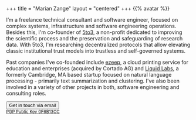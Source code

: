 +++
title = "Marian Zange"
layout = "centered"
+++
{{% avatar %}}

I’m a freelance technical consultant and software engineer, focused on complex systems, infrastructure and software engineering operations. Besides this, I'm co-founder of <a href="https://www.5to3.io">5to3</a>, a non-profit dedicated to improving the scientific process and the preservation and safeguarding of research data. With 5to3, I'm researching decentralized protocols that allow elevating classic institutional trust models into trustless and self-governed systems.

Past companies I've co-founded include <a href="http://www.ezeep.com">ezeep</a>, a cloud printing service for education and enterprises (acquired by Cortado AG) and <a href="https://angel.co/liquid-labs">Liquid Labs</a>, a formerly Cambridge, MA based startup focused on natural language processing - primarily text summarization and clustering. I've also been involved in a variety of other projects in both, software engineering and consulting roles.

<a href="mailto:marian@5to3.io"><button class="btn-contact">Get in touch via email</button></a>
<br><small><a href="https://keybase.io/iopanic/pgp_keys.asc?fingerprint=6999ba15c701813a50d87f779877b5c70f6b13cc">PGP Public Key 0F6B13CC</a></b></small>

